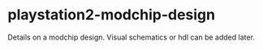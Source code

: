 # playstation2-modchip-design
Details on a modchip design. Visual schematics or hdl can be added later.
